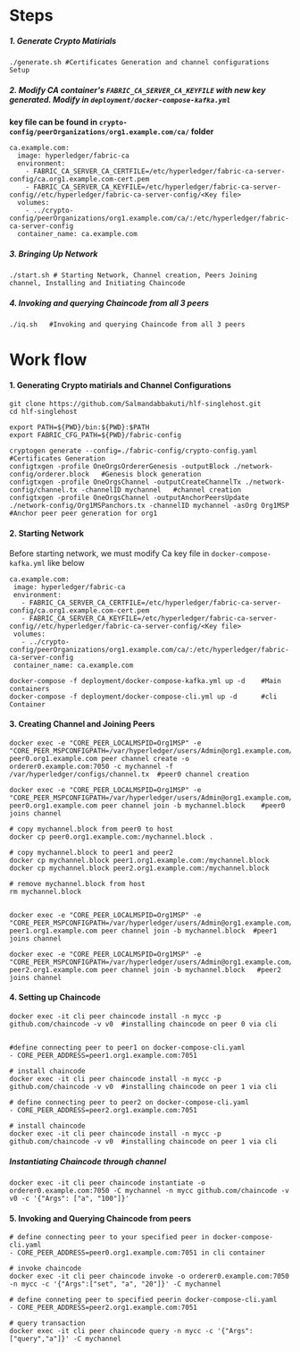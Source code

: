 # Steps
##### 1. Generate Crypto Matirials 
```
./generate.sh #Certificates Generation and channel configurations Setup
```
##### 2. Modify CA container's ```FABRIC_CA_SERVER_CA_KEYFILE```  with new key generated. Modify in ```deployment/docker-compose-kafka.yml```

**key file can be found in ```crypto-config/peerOrganizations/org1.example.com/ca/``` folder**
```
ca.example.com:
  image: hyperledger/fabric-ca
  environment: 
    - FABRIC_CA_SERVER_CA_CERTFILE=/etc/hyperledger/fabric-ca-server-config/ca.org1.example.com-cert.pem
    - FABRIC_CA_SERVER_CA_KEYFILE=/etc/hyperledger/fabric-ca-server-config//etc/hyperledger/fabric-ca-server-config/<Key file>
  volumes:
    - ../crypto-config/peerOrganizations/org1.example.com/ca/:/etc/hyperledger/fabric-ca-server-config
  container_name: ca.example.com
  ```
 ##### 3. Bringing Up Network
 ```
./start.sh # Starting Network, Channel creation, Peers Joining channel, Installing and Initiating Chaincode 
```
##### 4. Invoking and querying Chaincode from all 3 peers

```
./iq.sh   #Invoking and querying Chaincode from all 3 peers
```

# Work flow

#### 1. Generating Crypto matirials and Channel Configurations

```
git clone https://github.com/Salmandabbakuti/hlf-singlehost.git
cd hlf-singlehost

export PATH=${PWD}/bin:${PWD}:$PATH
export FABRIC_CFG_PATH=${PWD}/fabric-config

cryptogen generate --config=./fabric-config/crypto-config.yaml   #Certificates Generation
configtxgen -profile OneOrgsOrdererGenesis -outputBlock ./network-config/orderer.block   #Genesis block generation
configtxgen -profile OneOrgsChannel -outputCreateChannelTx ./network-config/channel.tx -channelID mychannel   #channel creation
configtxgen -profile OneOrgsChannel -outputAnchorPeersUpdate ./network-config/Org1MSPanchors.tx -channelID mychannel -asOrg Org1MSP   #Anchor peer peer generation for org1

```
#### 2. Starting Network

Before starting network, we must modify Ca key file in ```docker-compose-kafka.yml```
 like below
 
 ```
 ca.example.com:
  image: hyperledger/fabric-ca
  environment: 
    - FABRIC_CA_SERVER_CA_CERTFILE=/etc/hyperledger/fabric-ca-server-config/ca.org1.example.com-cert.pem
    - FABRIC_CA_SERVER_CA_KEYFILE=/etc/hyperledger/fabric-ca-server-config//etc/hyperledger/fabric-ca-server-config/<Key file>
  volumes:
    - ../crypto-config/peerOrganizations/org1.example.com/ca/:/etc/hyperledger/fabric-ca-server-config
  container_name: ca.example.com
  ```
```
docker-compose -f deployment/docker-compose-kafka.yml up -d    #Main containers
docker-compose -f deployment/docker-compose-cli.yml up -d      #cli Container

```

#### 3. Creating Channel and Joining Peers

```
docker exec -e "CORE_PEER_LOCALMSPID=Org1MSP" -e "CORE_PEER_MSPCONFIGPATH=/var/hyperledger/users/Admin@org1.example.com/msp" peer0.org1.example.com peer channel create -o orderer0.example.com:7050 -c mychannel -f /var/hyperledger/configs/channel.tx  #peer0 channel creation

docker exec -e "CORE_PEER_LOCALMSPID=Org1MSP" -e "CORE_PEER_MSPCONFIGPATH=/var/hyperledger/users/Admin@org1.example.com/msp" peer0.org1.example.com peer channel join -b mychannel.block    #peer0 joins channel

# copy mychannel.block from peer0 to host
docker cp peer0.org1.example.com:/mychannel.block .

# copy mychannel.block to peer1 and peer2
docker cp mychannel.block peer1.org1.example.com:/mychannel.block
docker cp mychannel.block peer2.org1.example.com:/mychannel.block

# remove mychannel.block from host
rm mychannel.block


docker exec -e "CORE_PEER_LOCALMSPID=Org1MSP" -e "CORE_PEER_MSPCONFIGPATH=/var/hyperledger/users/Admin@org1.example.com/msp" peer1.org1.example.com peer channel join -b mychannel.block  #peer1 joins channel

docker exec -e "CORE_PEER_LOCALMSPID=Org1MSP" -e "CORE_PEER_MSPCONFIGPATH=/var/hyperledger/users/Admin@org1.example.com/msp" peer2.org1.example.com peer channel join -b mychannel.block   #peer2 joins channel
```
#### 4. Setting up Chaincode

```
docker exec -it cli peer chaincode install -n mycc -p github.com/chaincode -v v0  #installing chaincode on peer 0 via cli


#define connecting peer to peer1 on docker-compose-cli.yaml
- CORE_PEER_ADDRESS=peer1.org1.example.com:7051

# install chaincode 
docker exec -it cli peer chaincode install -n mycc -p github.com/chaincode -v v0  #installing chaincode on peer 1 via cli

# define connecting peer to peer2 on docker-compose-cli.yaml
- CORE_PEER_ADDRESS=peer2.org1.example.com:7051 

# install chaincode 
docker exec -it cli peer chaincode install -n mycc -p github.com/chaincode -v v0  #installing chaincode on peer 1 via cli
```
##### Instantiating Chaincode through channel

```
docker exec -it cli peer chaincode instantiate -o orderer0.example.com:7050 -C mychannel -n mycc github.com/chaincode -v v0 -c '{"Args": ["a", "100"]}'
```

#### 5. Invoking and Querying Chaincode from peers

```
# define connecting peer to your specified peer in docker-compose-cli.yaml 
- CORE_PEER_ADDRESS=peer0.org1.example.com:7051 in cli container

# invoke chaincode
docker exec -it cli peer chaincode invoke -o orderer0.example.com:7050 -n mycc -c '{"Args":["set", "a", "20"]}' -C mychannel

# define conneting peer to specified peerin docker-compose-cli.yaml
- CORE_PEER_ADDRESS=peer2.org1.example.com:7051

# query transaction
docker exec -it cli peer chaincode query -n mycc -c '{"Args":["query","a"]}' -C mychannel


```


